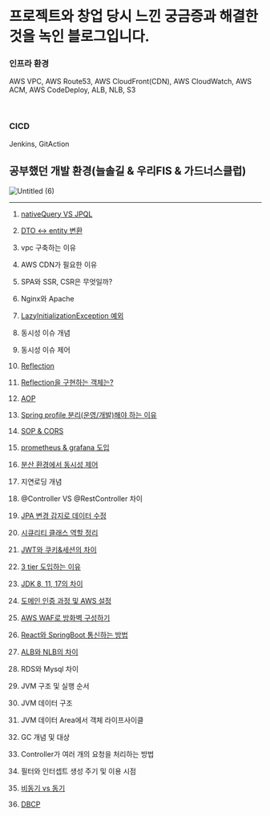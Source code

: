# 프로젝트와 창업 당시 느낀 궁금증과 해결한 것을 녹인 블로그입니다.

### 인프라 환경

AWS VPC, AWS Route53, AWS CloudFront(CDN), AWS CloudWatch, AWS ACM, AWS CodeDeploy, ALB, NLB, S3

<br>

### CICD

Jenkins, GitAction

## 공부했던 개발 환경(늘솔길 & 우리FIS & 가드너스클럽)

![Untitled (6)](https://github.com/greeneryjin/Engineering-Blog/assets/87289562/277998e1-4404-4f86-a105-77f69a9ed43c)

----

1. [nativeQuery VS JPQL](https://github.com/greeneryjin/-/blob/main/nativeQuery%20VS%20JPQL.md)

2. [DTO <-> entity 변환](https://github.com/greeneryjin/Engineering-Blog/blob/main/DTO%20%3C-%3E%20entity%20%EB%B3%80%ED%99%98.md)

3. vpc 구축하는 이유

4. AWS CDN가 필요한 이유

5. SPA와 SSR, CSR은 무엇일까?

6. Nginx와 Apache

7. [LazyInitializationException 예외](https://github.com/greeneryjin/Engineering-Blog/tree/main)

8. 동시성 이슈 개념 

9. 동시성 이슈 제어

11. [Reflection]()

12. [Reflection을 구현하는 객체는?]()

13. [AOP]()

14. [Spring profile 분리(운영/개발)해야 하는 이유](https://github.com/greeneryjin/Engineering-Blog/blob/main/Spring%20profile%20%EB%B6%84%EB%A6%AC.md)

15. [SOP & CORS](https://github.com/greeneryjin/Engineering-Blog/blob/main/CORS.md)

16. [prometheus & grafana 도입](https://github.com/greeneryjin/Engineering-Blog/blob/main/prometheus%20%26%20grafana%20%EB%8F%84%EC%9E%85.md)

17. [분산 환경에서 동시성 제어](https://github.com/greeneryjin/Concurrency_issue)

18. 지연로딩 개념

19. @Controller VS @RestController 차이 

20. [JPA 변경 감지로 데이터 수정](https://github.com/greeneryjin/Engineering-Blog/blob/main/JPA%20%EB%B3%80%EA%B2%BD%20%EA%B0%90%EC%A7%80%EB%A1%9C%20%EB%8D%B0%EC%9D%B4%ED%84%B0%20%EC%88%98%EC%A0%95.MD)

21. [시큐리티 클래스 역할 정리](https://github.com/greeneryjin/Engineering-Blog/blob/main/%EC%8B%9C%ED%81%90%EB%A6%AC%ED%8B%B0%20%ED%81%B4%EB%9E%98%EC%8A%A4%20%EC%97%AD%ED%95%A0%20%EC%A0%95%EB%A6%AC.md)

22. [JWT와 쿠키&세션의 차이](https://github.com/greeneryjin/Engineering-Blog/blob/main/JWT%EC%99%80%20%EC%BF%A0%ED%82%A4%26%EC%84%B8%EC%85%98%EC%9D%98%20%EC%B0%A8%EC%9D%B4.MD)

23. [3 tier 도입하는 이유](https://github.com/greeneryjin/Engineering-Blog/blob/main/3%20tier%20%EB%8F%84%EC%9E%85%ED%95%98%EB%8A%94%20%EC%9D%B4%EC%9C%A0.md)

24. [JDK 8, 11, 17의 차이](https://github.com/greeneryjin/Engineering-Blog/blob/main/JDK%208%2C%2011%2C%2017%EC%9D%98%20%EC%B0%A8%EC%9D%B4.MD)

25. [도메인 인증 과정 및 AWS 설정](https://github.com/greeneryjin/Engineering-Blog/blob/main/%EB%8F%84%EB%A9%94%EC%9D%B8%20%EC%9D%B8%EC%A6%9D%20%EA%B3%BC%EC%A0%95%20%EB%B0%8F%20AWS%20%EC%84%A4%EC%A0%95.MD)

26. [AWS WAF로 방화벽 구성하기](https://github.com/greeneryjin/Engineering-Blog/blob/main/AWS%20WAF%EB%A1%9C%20%EB%B0%A9%ED%99%94%EB%B2%BD%20%EA%B5%AC%EC%84%B1%ED%95%98%EA%B8%B0.MD)

27. [React와 SpringBoot 통신하는 방법]()

28. [ALB와 NLB의 차이]()

29. RDS와 Mysql 차이

30. JVM 구조 및 실행 순서

31. JVM 데이터 구조

32. JVM 데이터 Area에서 객체 라이프사이클

33. GC 개념 및 대상

34. Controller가 여러 개의 요청을 처리하는 방법

35. 필터와 인터셉트 생성 주기 및 이용 시점

36. [비동기 vs 동기](https://github.com/greeneryjin/Engineering-Blog/blob/main/%EB%B9%84%EB%8F%99%EA%B8%B0%20vs%20%EB%8F%99%EA%B8%B0.md)

37. [DBCP](https://github.com/greeneryjin/Engineering-Blog/blob/main/DBCP%EA%B0%9C%EB%85%90%EA%B3%BC%20connections%EC%88%98%20%EA%B2%B0%EC%A0%95%ED%95%98%EA%B8%B0.md)
